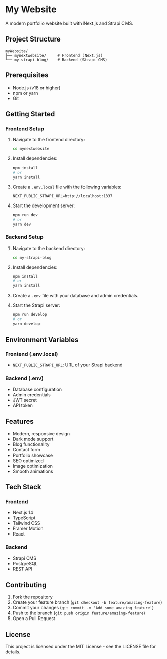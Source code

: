 # My Website

A modern portfolio website built with Next.js and Strapi CMS.

## Project Structure

```
myWebsite/
├── mynextwebsite/     # Frontend (Next.js)
└── my-strapi-blog/    # Backend (Strapi CMS)
```

## Prerequisites

- Node.js (v18 or higher)
- npm or yarn
- Git

## Getting Started

### Frontend Setup

1. Navigate to the frontend directory:
   ```bash
   cd mynextwebsite
   ```

2. Install dependencies:
   ```bash
   npm install
   # or
   yarn install
   ```

3. Create a `.env.local` file with the following variables:
   ```
   NEXT_PUBLIC_STRAPI_URL=http://localhost:1337
   ```

4. Start the development server:
   ```bash
   npm run dev
   # or
   yarn dev
   ```

### Backend Setup

1. Navigate to the backend directory:
   ```bash
   cd my-strapi-blog
   ```

2. Install dependencies:
   ```bash
   npm install
   # or
   yarn install
   ```

3. Create a `.env` file with your database and admin credentials.

4. Start the Strapi server:
   ```bash
   npm run develop
   # or
   yarn develop
   ```

## Environment Variables

### Frontend (.env.local)
- `NEXT_PUBLIC_STRAPI_URL`: URL of your Strapi backend

### Backend (.env)
- Database configuration
- Admin credentials
- JWT secret
- API token

## Features

- Modern, responsive design
- Dark mode support
- Blog functionality
- Contact form
- Portfolio showcase
- SEO optimized
- Image optimization
- Smooth animations

## Tech Stack

### Frontend
- Next.js 14
- TypeScript
- Tailwind CSS
- Framer Motion
- React

### Backend
- Strapi CMS
- PostgreSQL
- REST API

## Contributing

1. Fork the repository
2. Create your feature branch (`git checkout -b feature/amazing-feature`)
3. Commit your changes (`git commit -m 'Add some amazing feature'`)
4. Push to the branch (`git push origin feature/amazing-feature`)
5. Open a Pull Request

## License

This project is licensed under the MIT License - see the LICENSE file for details. 